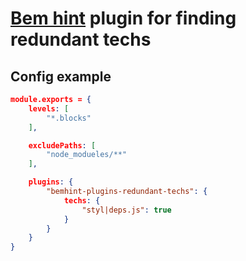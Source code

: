 # [Bem hint](https://github.com/bem/bemhint) plugin for finding redundant techs

## Config example

```json
module.exports = {
    levels: [
        "*.blocks"
    ],

    excludePaths: [
        "node_modueles/**"
    ],

    plugins: {
        "bemhint-plugins-redundant-techs": {
            techs: {
                "styl|deps.js": true
            }
        }
    }
}
```
